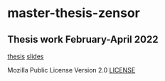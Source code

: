 # master-thesis-zensor

## Thesis work February-April 2022

[thesis](main.pdf)
[slides](slides.pdf)

Mozilla Public License Version 2.0
[LICENSE](LICENSE)